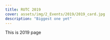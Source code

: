 ```yaml
---
title: RUTC 2019
cover: assets/img/2_Events/2019/2019_card.jpg
description: "Biggest one yet"
---
```


This is 2019 page